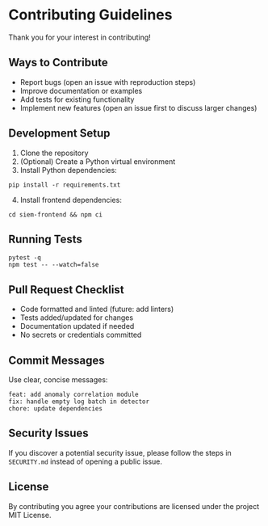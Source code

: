 # Contributing Guidelines

Thank you for your interest in contributing!

## Ways to Contribute
- Report bugs (open an issue with reproduction steps)
- Improve documentation or examples
- Add tests for existing functionality
- Implement new features (open an issue first to discuss larger changes)

## Development Setup
1. Clone the repository
2. (Optional) Create a Python virtual environment
3. Install Python dependencies:
```
pip install -r requirements.txt
```
4. Install frontend dependencies:
```
cd siem-frontend && npm ci
```

## Running Tests
```
pytest -q
npm test -- --watch=false
```

## Pull Request Checklist
- Code formatted and linted (future: add linters)
- Tests added/updated for changes
- Documentation updated if needed
- No secrets or credentials committed

## Commit Messages
Use clear, concise messages:
```
feat: add anomaly correlation module
fix: handle empty log batch in detector
chore: update dependencies
```

## Security Issues
If you discover a potential security issue, please follow the steps in `SECURITY.md` instead of opening a public issue.

## License
By contributing you agree your contributions are licensed under the project MIT License.
